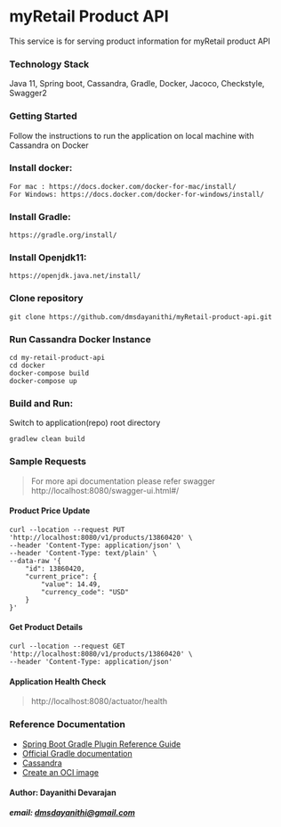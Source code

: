 # myRetail Product API

This service is for serving product information for myRetail product API

### Technology Stack
Java 11, Spring boot, Cassandra, Gradle, Docker, Jacoco, Checkstyle, Swagger2

### Getting Started
Follow the instructions to run the application on local machine with Cassandra on Docker

### Install docker:

```
For mac : https://docs.docker.com/docker-for-mac/install/
For Windows: https://docs.docker.com/docker-for-windows/install/
```

### Install Gradle:
```
https://gradle.org/install/
```

### Install Openjdk11:
```
https://openjdk.java.net/install/
```

### Clone repository 

```
git clone https://github.com/dmsdayanithi/myRetail-product-api.git
```

### Run Cassandra Docker Instance 

```
cd my-retail-product-api
cd docker
docker-compose build
docker-compose up
```


### Build and Run:
Switch to application(repo) root directory
```
gradlew clean build
```

### Sample Requests
>For more api documentation please refer swagger
>http://localhost:8080/swagger-ui.html#/

#### Product Price Update
```
curl --location --request PUT 'http://localhost:8080/v1/products/13860420' \
--header 'Content-Type: application/json' \
--header 'Content-Type: text/plain' \
--data-raw '{
    "id": 13860420,
    "current_price": {
        "value": 14.49,
        "currency_code": "USD"
    }
}'
```

#### Get Product Details
```
curl --location --request GET 'http://localhost:8080/v1/products/13860420' \
--header 'Content-Type: application/json'
```

#### Application Health Check
>http://localhost:8080/actuator/health

### Reference Documentation
* [Spring Boot Gradle Plugin Reference Guide](https://docs.spring.io/spring-boot/docs/2.4.1/gradle-plugin/reference/html/)
* [Official Gradle documentation](https://docs.gradle.org)
* [Cassandra](http://cassandra.apache.org/doc/latest/architecture/index.html)
* [Create an OCI image](https://docs.spring.io/spring-boot/docs/2.4.1/gradle-plugin/reference/html/#build-image)

#### Author: Dayanithi Devarajan
        
   ***email: dmsdayanithi@gmail.com***